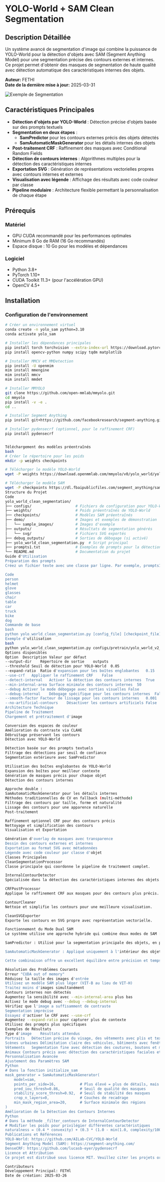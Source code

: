 # YOLO-World + SAM Clean Segmentation

## Description Détaillée

Un système avancé de segmentation d'image qui combine la puissance de YOLO-World pour la détection d'objets avec SAM (Segment Anything Model) pour une segmentation précise des contours externes et internes. Ce projet permet d'obtenir des masques de segmentation de haute qualité avec détection automatique des caractéristiques internes des objets.

**Auteur:** FETHl  
**Date de la dernière mise à jour:** 2025-03-31

![Exemple de Segmentation](assets/example_segmentation.jpg)

## Caractéristiques Principales

- **Détection d'objets par YOLO-World** : Détection précise d'objets basée sur des prompts textuels
- **Segmentation en deux étapes** :
  - **SamPredictor** pour les contours externes précis des objets détectés
  - **SamAutomaticMaskGenerator** pour les détails internes des objets
- **Post-traitement CRF** : Raffinement des masques avec Conditional Random Fields
- **Détection de contours internes** : Algorithmes multiples pour la détection des caractéristiques internes
- **Exportation SVG** : Génération de représentations vectorielles propres avec contours internes et externes
- **Visualisation avec légende** : Affichage des résultats avec code couleur par classe
- **Pipeline modulaire** : Architecture flexible permettant la personnalisation de chaque étape

## Prérequis

### Matériel

- GPU CUDA recommandé pour les performances optimales
- Minimum 8 Go de RAM (16 Go recommandés)
- Espace disque : 10 Go pour les modèles et dépendances

### Logiciel

- Python 3.8+
- PyTorch 1.10+
- CUDA Toolkit 11.3+ (pour l'accélération GPU)
- OpenCV 4.5+

## Installation

### Configuration de l'environnement

```bash
# Créer un environnement virtuel
conda create -n yolo_sam python=3.10
conda activate yolo_sam

# Installer les dépendances principales
pip install torch torchvision --extra-index-url https://download.pytorch.org/whl/cu118
pip install opencv-python numpy scipy tqdm matplotlib

# Installer MMCV et MMDetection
pip install -U openmim
mim install mmengine
mim install mmcv
mim install mmdet

# Installer MMYOLO
git clone https://github.com/open-mmlab/mmyolo.git
cd mmyolo
pip install -v -e .
cd ..

# Installer Segment Anything
pip install git+https://github.com/facebookresearch/segment-anything.git

# Installer pydensecrf (optionnel, pour le raffinement CRF)
pip install pydensecrf


Téléchargement des modèles préentraînés
bash
# Créer le répertoire pour les poids
mkdir -p weights checkpoints

# Télécharger le modèle YOLO-World
wget -P weights https://download.openmmlab.com/mmyolo/v0/yolo_world/yolo_world_v2_x_obj365v1_goldg_cc3mlite_pretrain_1280ft-14996a36.pth

# Télécharger le modèle SAM
wget -P checkpoints https://dl.fbaipublicfiles.com/segment_anything/sam_vit_h_4b8939.pth
Structure du Projet
Code
yolo_world_clean_segmentation/
├── configs/                    # Fichiers de configuration pour YOLO-World
├── weights/                    # Poids préentraînés de YOLO-World
├── checkpoints/                # Modèles SAM préentraînés
├── demo/                       # Images et exemples de démonstration
│   └── sample_images/          # Images d'exemple
├── outputs/                    # Résultats de segmentation générés
│   └── svg/                    # Fichiers SVG exportés
├── debug_outputs/              # Sorties de débogage (si activé)
├── yolo_world_clean_segmentation.py  # Script principal
├── prompts1.txt                # Exemples de prompts pour la détection
└── README.md                   # Documentation du projet
Guide d'Utilisation
Préparation des prompts
Créez un fichier texte avec une classe par ligne. Par exemple, prompts1.txt :

Code
person
helmet
glove
glasses
chair
table
car
truck
bike
dog
Commande de base
bash
python yolo_world_clean_segmentation.py [config_file] [checkpoint_file] [image_path] [prompt_file] --sam-checkpoint [sam_checkpoint] [options]
Exemple d'utilisation
bash
python yolo_world_clean_segmentation.py configs/pretrain/yolo_world_v2_x_vlpan_bn_2e-3_100e_4x8gpus_obj365v1_goldg_train_lvis_minival.py weights/yolo_world_v2_x_obj365v1_goldg_cc3mlite_pretrain_1280ft-14996a36.pth demo/sample_images/Seq1.png prompts1.txt --sam-checkpoint checkpoints/sam_vit_h_4b8939.pth --debug
Options disponibles
Option	Description	Valeur par défaut
--output-dir	Répertoire de sortie	outputs
--threshold	Seuil de détection pour YOLO-World	0.05
--expand-ratio	Ratio d'expansion pour les boîtes englobantes	0.15
--use-crf	Appliquer le raffinement CRF	False
--detect-internal	Activer la détection des contours internes	True
--min-internal-area	Surface minimale des contours internes	50
--debug	Activer le mode débogage avec sorties visuelles	False
--debug-internal	Débogage spécifique pour les contours internes	False
--smooth-factor	Facteur de lissage pour les contours internes	0.001
--no-artificial-contours	Désactiver les contours artificiels	False
Architecture Technique
Pipeline de Traitement
Chargement et prétraitement d'image

Conversion des espaces de couleur
Amélioration du contraste via CLAHE
Débruitage préservant les contours
Détection avec YOLO-World

Détection basée sur des prompts textuels
Filtrage des détections par seuil de confiance
Segmentation extérieure avec SamPredictor

Utilisation des boîtes englobantes de YOLO-World
Expansion des boîtes pour meilleur contexte
Génération de masques précis pour chaque objet
Détection des contours internes

Approche double :
SamAutomaticMaskGenerator pour les détails internes
Méthodes traditionnelles de CV en fallback (multi-méthode)
Filtrage des contours par taille, forme et naturalité
Lissage des contours pour une apparence naturelle
Post-traitement

Raffinement optionnel CRF pour des contours précis
Nettoyage et simplification des contours
Visualisation et Exportation

Génération d'overlay de masques avec transparence
Dessin des contours externes et internes
Exportation au format SVG avec métadonnées
Légende avec code couleur par classe d'objet
Classes Principales
CleanSegmentationProcessor
Classe principale qui coordonne le pipeline de traitement complet.

InternalContourDetector
Spécialisée dans la détection des caractéristiques internes des objets.

CRFPostProcessor
Applique le raffinement CRF aux masques pour des contours plus précis.

ContourCleaner
Nettoie et simplifie les contours pour une meilleure visualisation.

CleanSVGExporter
Exporte les contours en SVG propre avec représentation vectorielle.

Fonctionnement du Mode Dual SAM
Le système utilise une approche hybride qui combine deux modes de SAM :

SamPredictor : Utilisé pour la segmentation principale des objets, en prenant les boîtes englobantes de YOLO-World. Cette approche est précise et contrôlable pour l'extraction des contours externes.

SamAutomaticMaskGenerator : Appliqué uniquement à l'intérieur des objets détectés pour trouver les caractéristiques internes comme les plis de vêtements, les boutons, ou les parties distinctes d'objets. Cette approche est optimisée pour la détection automatique des détails.

Cette combinaison offre un excellent équilibre entre précision et temps de traitement, en concentrant l'analyse automatique des masques uniquement sur les régions pertinentes.

Résolution des Problèmes Courants
Erreur "CUDA out of memory"
Réduisez la taille des images d'entrée
Utilisez un modèle SAM plus léger (VIT-B au lieu de VIT-H)
Traitez moins d'images simultanément
Contours internes non détectés
Augmentez la sensibilité avec --min-internal-area plus bas
Activez le mode debug avec --debug --debug-internal
Vérifiez que l'image a suffisamment de contraste
Segmentation imprécise
Essayez d'activer le CRF avec --use-crf
Augmentez --expand-ratio pour capturer plus de contexte
Utilisez des prompts plus spécifiques
Exemples de Résultats
Type d'image	Résultats attendus
Portraits	Détection précise du visage, des vêtements avec plis et textures
Scènes urbaines	Délimitation claire des véhicules, bâtiments avec fenêtres et portes
Vêtements	Segmentation fine avec détection des coutures, boutons et motifs
Animaux	Contours précis avec détection des caractéristiques faciales et textures
Personnalisation Avancée
Ajustement des Paramètres SAM
Python
# Dans la fonction initialize_sam
mask_generator = SamAutomaticMaskGenerator(
    model=sam,
    points_per_side=16,           # Plus élevé = plus de détails, mais plus lent
    pred_iou_thresh=0.86,         # Seuil de qualité des masques
    stability_score_thresh=0.92,  # Seuil de stabilité des masques
    crop_n_layers=0,              # Couches de recadrage
    min_mask_region_area=20,      # Surface minimale des régions
)
Amélioration de la Détection des Contours Internes
Python
# Dans la méthode _filter_contours de InternalContourDetector
# Modifier les poids pour privilégier différentes caractéristiques
naturalness = (0.4 * convexity) + (0.3 * (1.0 - min(1.0, complexity/100))) + (0.3 * min(1.0, points_density))
Publications et Références
YOLO-World: https://github.com/AILab-CVC/YOLO-World
Segment Anything Model (SAM): https://segment-anything.com/
DenseCRF: https://github.com/lucasb-eyer/pydensecrf
Licence et Attribution
Ce projet est distribué sous licence MIT. Veuillez citer les projets originaux (YOLO-World et SAM) selon leurs licences respectives lors de l'utilisation de ce code.

Contributeurs
Développement Principal: FETHl
Date de création: 2025-03-26